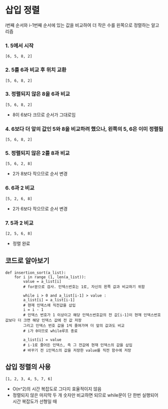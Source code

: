 # 삽입 정렬 #

i번째 순서와 i-1번째 순서에 있는 값을 비교하여 더 작은 수를 왼쪽으로 정렬하는 알고리즘

### 1. 5에서 시작
`[6, 5, 8, 2]`

### 2. 5를 6과 비교 후 위치 교환
`[5, 6, 8, 2]`

### 3. 정렬되지 않은 8을 6과 비교
`[5, 6, 8, 2]`
- 8이 6보다 크므로 순서가 그대로임

### 4. 6보다 더 앞의 값인 5와 8을 비교하려 했으나, 왼쪽의 5, 6은 이미 정렬됨
`[5, 6, 8, 2]`

### 5. 정렬되지 않은 2를 8과 비교
`[5, 6, 2, 8]`
- 2가 8보다 작으므로 순서 변경

### 6. 6과 2 비교
`[5, 2, 6, 8]`
- 2가 6보다 작으므로 순서 변경

### 7. 5과 2 비교
`[2, 5, 6, 8]`
- 정렬 완료

## 코드로 알아보기
```
def insertion_sort(a_list):
    for i in range (1, len(a_list)):
        value = a_list[i]
        # for문으로 검사. 인덱스번호는 1로, 자신의 왼쪽 값과 비교하기 위함

        while i > 0 and a_list[i-1] > value :
        a_list[i] = a_list[i-1]
        # 현재 인덱스에 직전값을 삽입
        i = i - 1
        # 인덱스 번호가 1 이상이고 해당 인덱스번호값의 전 값[i-1]이 현재 인덱스번호값보다 더 크면 해당 인덱스 값에 전 값 저장
        그리고 인덱스 번호 값을 1씩 줄여가며 더 앞의 값과도 비교
        # i가 0이므로 while루프 종료

        a_list[i] = value
        # i-1로 줄어든 인덱스, 즉 그 전값에 현재 인덱스의 값을 삽입
        # 바꾸기 전 i인덱스의 값을 저장한 value를 직전 함수에 저장
```        

## 삽입 정렬의 사용
`[1, 2, 3, 4, 5, 7, 6]`
- O(n^2)의 시간 복잡도로 그다지 효율적이지 않음
- 정렬되지 않은 마지막 두 개 숫자만 비교하면 되므로 while문이 단 한번 실행되어 시간 복잡도가 선형일 때